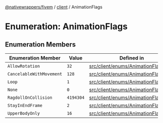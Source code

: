 [@nativewrappers/fivem](../../README.md) / [client](../README.md) / AnimationFlags

# Enumeration: AnimationFlags

## Enumeration Members

| Enumeration Member | Value | Defined in |
| ------ | ------ | ------ |
| `AllowRotation` | `32` | [src/client/enums/AnimationFlags.ts:6](https://github.com/nativewrappers/fivem/blob/87bcb6b348baa538f549670f784fcd3ed14240d8/src/client/enums/AnimationFlags.ts#L6) |
| `CancelableWithMovement` | `128` | [src/client/enums/AnimationFlags.ts:7](https://github.com/nativewrappers/fivem/blob/87bcb6b348baa538f549670f784fcd3ed14240d8/src/client/enums/AnimationFlags.ts#L7) |
| `Loop` | `1` | [src/client/enums/AnimationFlags.ts:3](https://github.com/nativewrappers/fivem/blob/87bcb6b348baa538f549670f784fcd3ed14240d8/src/client/enums/AnimationFlags.ts#L3) |
| `None` | `0` | [src/client/enums/AnimationFlags.ts:2](https://github.com/nativewrappers/fivem/blob/87bcb6b348baa538f549670f784fcd3ed14240d8/src/client/enums/AnimationFlags.ts#L2) |
| `RagdollOnCollision` | `4194304` | [src/client/enums/AnimationFlags.ts:8](https://github.com/nativewrappers/fivem/blob/87bcb6b348baa538f549670f784fcd3ed14240d8/src/client/enums/AnimationFlags.ts#L8) |
| `StayInEndFrame` | `2` | [src/client/enums/AnimationFlags.ts:4](https://github.com/nativewrappers/fivem/blob/87bcb6b348baa538f549670f784fcd3ed14240d8/src/client/enums/AnimationFlags.ts#L4) |
| `UpperBodyOnly` | `16` | [src/client/enums/AnimationFlags.ts:5](https://github.com/nativewrappers/fivem/blob/87bcb6b348baa538f549670f784fcd3ed14240d8/src/client/enums/AnimationFlags.ts#L5) |
